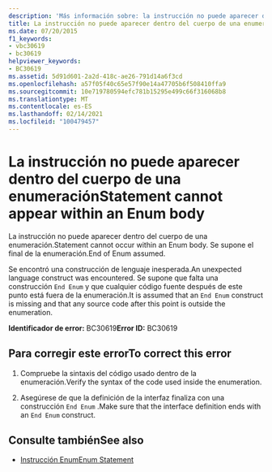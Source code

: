 ```yaml
---
description: 'Más información sobre: la instrucción no puede aparecer dentro del cuerpo de una enumeración'
title: La instrucción no puede aparecer dentro del cuerpo de una enumeración
ms.date: 07/20/2015
f1_keywords:
- vbc30619
- bc30619
helpviewer_keywords:
- BC30619
ms.assetid: 5d91d601-2a2d-418c-ae26-791d14a6f3cd
ms.openlocfilehash: a57f05f40c65e57f90e14a47705b6f508410ffa9
ms.sourcegitcommit: 10e719780594efc781b15295e499c66f316068b8
ms.translationtype: MT
ms.contentlocale: es-ES
ms.lasthandoff: 02/14/2021
ms.locfileid: "100479457"
---
```

# <a name="statement-cannot-appear-within-an-enum-body"></a><span data-ttu-id="ac4db-103">La instrucción no puede aparecer dentro del cuerpo de una enumeración</span><span class="sxs-lookup"><span data-stu-id="ac4db-103">Statement cannot appear within an Enum body</span></span>

<span data-ttu-id="ac4db-104">La instrucción no puede aparecer dentro del cuerpo de una enumeración.</span><span class="sxs-lookup"><span data-stu-id="ac4db-104">Statement cannot occur within an Enum body.</span></span> <span data-ttu-id="ac4db-105">Se supone el final de la enumeración.</span><span class="sxs-lookup"><span data-stu-id="ac4db-105">End of Enum assumed.</span></span>  
  
 <span data-ttu-id="ac4db-106">Se encontró una construcción de lenguaje inesperada.</span><span class="sxs-lookup"><span data-stu-id="ac4db-106">An unexpected language construct was encountered.</span></span> <span data-ttu-id="ac4db-107">Se supone que falta una construcción `End Enum` y que cualquier código fuente después de este punto está fuera de la enumeración.</span><span class="sxs-lookup"><span data-stu-id="ac4db-107">It is assumed that an `End Enum` construct is missing and that any source code after this point is outside the enumeration.</span></span>  
  
 <span data-ttu-id="ac4db-108">**Identificador de error:** BC30619</span><span class="sxs-lookup"><span data-stu-id="ac4db-108">**Error ID:** BC30619</span></span>  
  
## <a name="to-correct-this-error"></a><span data-ttu-id="ac4db-109">Para corregir este error</span><span class="sxs-lookup"><span data-stu-id="ac4db-109">To correct this error</span></span>  
  
1. <span data-ttu-id="ac4db-110">Compruebe la sintaxis del código usado dentro de la enumeración.</span><span class="sxs-lookup"><span data-stu-id="ac4db-110">Verify the syntax of the code used inside the enumeration.</span></span>  
  
2. <span data-ttu-id="ac4db-111">Asegúrese de que la definición de la interfaz finaliza con una construcción `End Enum` .</span><span class="sxs-lookup"><span data-stu-id="ac4db-111">Make sure that the interface definition ends with an `End Enum` construct.</span></span>  
  
## <a name="see-also"></a><span data-ttu-id="ac4db-112">Consulte también</span><span class="sxs-lookup"><span data-stu-id="ac4db-112">See also</span></span>

- [<span data-ttu-id="ac4db-113">Instrucción Enum</span><span class="sxs-lookup"><span data-stu-id="ac4db-113">Enum Statement</span></span>](../language-reference/statements/enum-statement.md)
